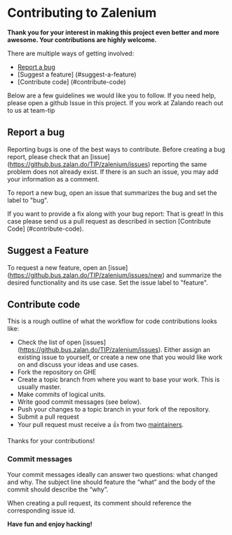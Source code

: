 # Contributing to Zalenium

**Thank you for your interest in making this project even better and more awesome. Your contributions are highly welcome.**

There are multiple ways of getting involved:

- [Report a bug](#report-a-bug)
- [Suggest a feature] (#suggest-a-feature)
- [Contribute code] (#contribute-code)

Below are a few guidelines we would like you to follow.
If you need help, please open a github Issue in this project. If you work at Zalando reach out to us at team-tip

## Report a bug
Reporting bugs is one of the best ways to contribute. Before creating a bug report, please check that an [issue] (https://github.bus.zalan.do/TIP/zalenium/issues) reporting the same problem does not already exist. If there is an such an issue, you may add your information as a comment.

To report a new bug, open an issue that summarizes the bug and set the label to "bug".

If you want to provide a fix along with your bug report: That is great! In this case please send us a pull request as described in section [Contribute Code] (#contribute-code).

## Suggest a Feature
To request a new feature, open an [issue] (https://github.bus.zalan.do/TIP/zalenium/issues/new) and summarize the desired functionality and its use case. Set the issue label to "feature".

## Contribute code
This is a rough outline of what the workflow for code contributions looks like:
- Check the list of open [issues] (https://github.bus.zalan.do/TIP/zalenium/issues). Either assign an existing issue to yourself, or create a new one that you would like work on and discuss your ideas and use cases.
- Fork the repository on GHE
- Create a topic branch from where you want to base your work. This is usually master.
- Make commits of logical units.
- Write good commit messages (see below).
- Push your changes to a topic branch in your fork of the repository.
- Submit a pull request
- Your pull request must receive a :thumbsup: from two [maintainers](https://github.bus.zalan.do/TIP/zalenium/blob/master/MAINTAINERS).

Thanks for your contributions!

### Commit messages
Your commit messages ideally can answer two questions: what changed and why. The subject line should feature the “what” and the body of the commit should describe the “why”.

When creating a pull request, its comment should reference the corresponding issue id.

**Have fun and enjoy hacking!**
